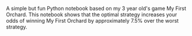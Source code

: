 A simple but fun Python notebook based on my 3 year old's game My First Orchard.
This notebook shows that the optimal strategy increases your odds of winning My First Orchard by approximately 7.5% over the worst strategy.
